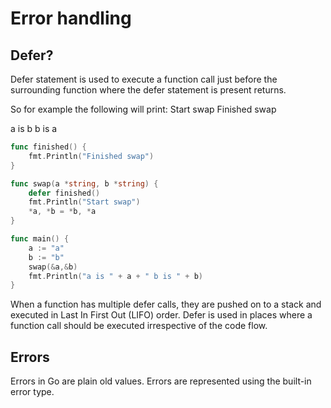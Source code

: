 # Error handling

## Defer?
Defer statement is used to execute a function call just before the surrounding function where the defer statement is present returns.

So for example the following will print:
Start swap
Finished swap

a is b b is a

```go
func finished() {
    fmt.Println("Finished swap")
}

func swap(a *string, b *string) {  
    defer finished()
    fmt.Println("Start swap")
    *a, *b = *b, *a
}

func main() {
    a := "a"
    b := "b"
    swap(&a,&b)
    fmt.Println("a is " + a + " b is " + b)
}
```

When a function has multiple defer calls, they are pushed on to a stack and executed in Last In First Out (LIFO) order.
Defer is used in places where a function call should be executed irrespective of the code flow.

## Errors

Errors in Go are plain old values. Errors are represented using the built-in error type.